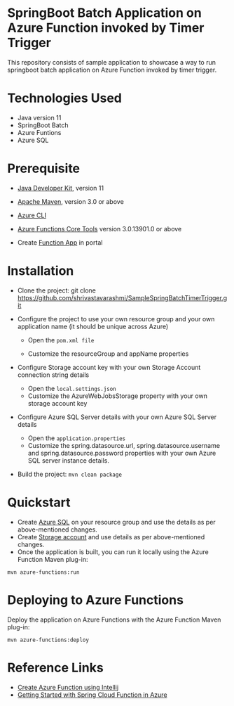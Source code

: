 # SpringBoot Batch Application on Azure Function invoked by Timer Trigger

This repository consists of sample application to showcase a way to run springboot batch application on Azure Function invoked by timer trigger.

# Technologies Used

* Java version 11
* SpringBoot Batch
* Azure Funtions
* Azure SQL

# Prerequisite

* [Java Developer Kit](https://docs.microsoft.com/en-us/azure/developer/java/fundamentals/java-support-on-azure), version 11

* [Apache Maven](https://maven.apache.org/), version 3.0 or above

* [Azure CLI](https://docs.microsoft.com/en-us/cli/azure)

* [Azure Functions Core Tools](https://docs.microsoft.com/en-us/azure/azure-functions/functions-run-local#v2) version 3.0.13901.0 or above
* Create [Function App](https://docs.microsoft.com/en-us/azure/azure-functions/functions-create-function-app-portal) in portal

# Installation

* Clone the project: git clone https://github.com/shrivastavarashmi/SampleSpringBatchTimerTrigger.git

* Configure the project to use your own resource group and your own application name (it should be unique across Azure)

  * Open the ``` pom.xml file ```

  * Customize the resourceGroup and appName properties
  
* Configure Storage account key with your own Storage Account connection string details

  * Open the ``` local.settings.json ```
  * Customize the AzureWebJobsStorage property with your own storage account key

* Configure Azure SQL Server details with your own Azure SQL Server details

  * Open the ``` application.properties ```
  * Customize the spring.datasource.url, spring.datasource.username and spring.datasource.password properties with your own Azure SQL server instance details.


* Build the project: ``` mvn clean package ```

# Quickstart

* Create [Azure SQL](https://docs.microsoft.com/en-us/azure/azure-sql/database/single-database-create-quickstart?tabs=azure-portal) on your resource group and use the details as per above-mentioned changes.
* Create [Storage account](https://docs.microsoft.com/en-us/azure/storage/common/storage-account-create?tabs=azure-portal) and use details as per above-mentioned changes.
* Once the application is built, you can run it locally using the Azure Function Maven plug-in:

``` mvn azure-functions:run ```

# Deploying to Azure Functions

Deploy the application on Azure Functions with the Azure Function Maven plug-in:

``` mvn azure-functions:deploy ```

# Reference Links
* [Create Azure Function using Intellij](https://docs.microsoft.com/en-us/azure/azure-functions/functions-create-maven-intellij)
* [Getting Started with Spring Cloud Function in Azure](https://docs.microsoft.com/en-us/azure/developer/java/spring-framework/getting-started-with-spring-cloud-function-in-azure)

